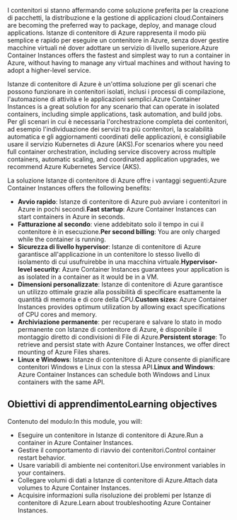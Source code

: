 <span data-ttu-id="a682b-101">I contenitori si stanno affermando come soluzione preferita per la creazione di pacchetti, la distribuzione e la gestione di applicazioni cloud.</span><span class="sxs-lookup"><span data-stu-id="a682b-101">Containers are becoming the preferred way to package, deploy, and manage cloud applications.</span></span> <span data-ttu-id="a682b-102">Istanze di contenitore di Azure rappresenta il modo più semplice e rapido per eseguire un contenitore in Azure, senza dover gestire macchine virtuali né dover adottare un servizio di livello superiore.</span><span class="sxs-lookup"><span data-stu-id="a682b-102">Azure Container Instances offers the fastest and simplest way to run a container in Azure, without having to manage any virtual machines and without having to adopt a higher-level service.</span></span>

<span data-ttu-id="a682b-103">Istanze di contenitore di Azure è un'ottima soluzione per gli scenari che possono funzionare in contenitori isolati, inclusi i processi di compilazione, l'automazione di attività e le applicazioni semplici.</span><span class="sxs-lookup"><span data-stu-id="a682b-103">Azure Container Instances is a great solution for any scenario that can operate in isolated containers, including simple applications, task automation, and build jobs.</span></span> <span data-ttu-id="a682b-104">Per gli scenari in cui è necessaria l'orchestrazione completa dei contenitori, ad esempio l'individuazione dei servizi tra più contenitori, la scalabilità automatica e gli aggiornamenti coordinati delle applicazioni, è consigliabile usare il servizio Kubernetes di Azure (AKS).</span><span class="sxs-lookup"><span data-stu-id="a682b-104">For scenarios where you need full container orchestration, including service discovery across multiple containers, automatic scaling, and coordinated application upgrades, we recommend Azure Kubernetes Service (AKS).</span></span>

<span data-ttu-id="a682b-105">La soluzione Istanze di contenitore di Azure offre i vantaggi seguenti:</span><span class="sxs-lookup"><span data-stu-id="a682b-105">Azure Container Instances offers the following benefits:</span></span>

- <span data-ttu-id="a682b-106">**Avvio rapido**: Istanze di contenitore di Azure può avviare i contenitori in Azure in pochi secondi.</span><span class="sxs-lookup"><span data-stu-id="a682b-106">**Fast startup**: Azure Container Instances can start containers in Azure in seconds.</span></span>
- <span data-ttu-id="a682b-107">**Fatturazione al secondo**: viene addebitato solo il tempo in cui il contenitore è in esecuzione.</span><span class="sxs-lookup"><span data-stu-id="a682b-107">**Per second billing**: You are only charged while the container is running.</span></span>
- <span data-ttu-id="a682b-108">**Sicurezza di livello hypervisor**: Istanze di contenitore di Azure garantisce all'applicazione in un contenitore lo stesso livello di isolamento di cui usufruirebbe in una macchina virtuale.</span><span class="sxs-lookup"><span data-stu-id="a682b-108">**Hypervisor-level security**: Azure Container Instances guarantees your application is as isolated in a container as it would be in a VM.</span></span>
- <span data-ttu-id="a682b-109">**Dimensioni personalizzate**: Istanze di contenitore di Azure garantisce un utilizzo ottimale grazie alla possibilità di specificare esattamente la quantità di memoria e di core della CPU.</span><span class="sxs-lookup"><span data-stu-id="a682b-109">**Custom sizes**: Azure Container Instances provides optimum utilization by allowing exact specifications of CPU cores and memory.</span></span>
- <span data-ttu-id="a682b-110">**Archiviazione permanente**: per recuperare e salvare lo stato in modo permanente con Istanze di contenitore di Azure, è disponibile il montaggio diretto di condivisioni di File di Azure.</span><span class="sxs-lookup"><span data-stu-id="a682b-110">**Persistent storage**: To retrieve and persist state with Azure Container Instances, we offer direct mounting of Azure Files shares.</span></span>
- <span data-ttu-id="a682b-111">**Linux e Windows**: Istanze di contenitore di Azure consente di pianificare contenitori Windows e Linux con la stessa API.</span><span class="sxs-lookup"><span data-stu-id="a682b-111">**Linux and Windows**: Azure Container Instances can schedule both Windows and Linux containers with the same API.</span></span>

## <a name="learning-objectives"></a><span data-ttu-id="a682b-112">Obiettivi di apprendimento</span><span class="sxs-lookup"><span data-stu-id="a682b-112">Learning objectives</span></span>  

<span data-ttu-id="a682b-113">Contenuto del modulo:</span><span class="sxs-lookup"><span data-stu-id="a682b-113">In this module, you will:</span></span>

- <span data-ttu-id="a682b-114">Eseguire un contenitore in Istanze di contenitore di Azure.</span><span class="sxs-lookup"><span data-stu-id="a682b-114">Run a container in Azure Container Instances.</span></span>
- <span data-ttu-id="a682b-115">Gestire il comportamento di riavvio dei contenitori.</span><span class="sxs-lookup"><span data-stu-id="a682b-115">Control container restart behavior.</span></span>
- <span data-ttu-id="a682b-116">Usare variabili di ambiente nei contenitori.</span><span class="sxs-lookup"><span data-stu-id="a682b-116">Use environment variables in your containers.</span></span>
- <span data-ttu-id="a682b-117">Collegare volumi di dati a Istanze di contenitore di Azure.</span><span class="sxs-lookup"><span data-stu-id="a682b-117">Attach data volumes to Azure Container Instances.</span></span>
- <span data-ttu-id="a682b-118">Acquisire informazioni sulla risoluzione dei problemi per Istanze di contenitore di Azure.</span><span class="sxs-lookup"><span data-stu-id="a682b-118">Learn about troubleshooting Azure Container Instances.</span></span>
